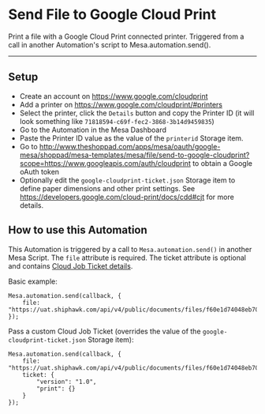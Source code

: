# Send File to Google Cloud Print
Print a file with a Google Cloud Print connected printer. Triggered from a call in another Automation's script to Mesa.automation.send().

---

## Setup

- Create an account on https://www.google.com/cloudprint
- Add a printer on https://www.google.com/cloudprint/#printers
- Select the printer, click the `Details` button and copy the Printer ID (it will look something like `71818594-c69f-fec2-3868-3b14d9459835`)
- Go to the Automation in the Mesa Dashboard
- Paste the Printer ID value as the value of the `printerid` Storage item.
- Go to http://www.theshoppad.com/apps/mesa/oauth/google-mesa/shoppad/mesa-templates/mesa/file/send-to-google-cloudprint?scope=https://www.googleapis.com/auth/cloudprint to obtain a Google oAuth token
- Optionally edit the `google-cloudprint-ticket.json` Storage item to define paper dimensions and other print settings. See https://developers.google.com/cloud-print/docs/cdd#cjt for more details.

## How to use this Automation

This Automation is triggered by a call to `Mesa.automation.send()` in another Mesa Script.  The `file` attribute is required. The ticket attribute is optional and contains [Cloud Job Ticket details](https://developers.google.com/cloud-print/docs/cdd#cjt).

Basic example:
```
Mesa.automation.send(callback, {
    file: "https://uat.shiphawk.com/api/v4/public/documents/files/f60e1d74048eb706000099009b2e4936.pdf"
});
```

Pass a custom Cloud Job Ticket (overrides the value of the `google-cloudprint-ticket.json` Storage item):
```
Mesa.automation.send(callback, {
    file: "https://uat.shiphawk.com/api/v4/public/documents/files/f60e1d74048eb706000099009b2e4936.pdf",
    ticket: {
        "version": "1.0",
        "print": {}
    }
});
```